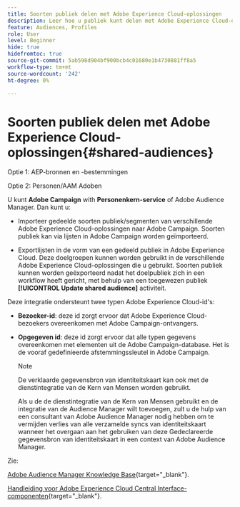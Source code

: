 ```yaml
---
title: Soorten publiek delen met Adobe Experience Cloud-oplossingen
description: Leer hoe u publiek kunt delen met Adobe Experience Cloud-oplossingen
feature: Audiences, Profiles
role: User
level: Beginner
hide: true
hidefromtoc: true
source-git-commit: 5ab598d904bf900bcb4c01680e1b4730881ff8a5
workflow-type: tm+mt
source-wordcount: '242'
ht-degree: 0%

---
```


# Soorten publiek delen met Adobe Experience Cloud-oplossingen{#shared-audiences}

Optie 1: AEP-bronnen en -bestemmingen

Optie 2: Personen/AAM Adoben

U kunt **Adobe Campaign** with **Personenkern-service** of Adobe Audience Manager. Dan kunt u:

* Importeer gedeelde soorten publiek/segmenten van verschillende Adobe Experience Cloud-oplossingen naar Adobe Campaign. Soorten publiek kan via lijsten in Adobe Campaign worden geïmporteerd.

* Exportlijsten in de vorm van een gedeeld publiek in Adobe Experience Cloud. Deze doelgroepen kunnen worden gebruikt in de verschillende Adobe Experience Cloud-oplossingen die u gebruikt. Soorten publiek kunnen worden geëxporteerd nadat het doelpubliek zich in een workflow heeft gericht, met behulp van een toegewezen publiek **[!UICONTROL Update shared audience]** activiteit.

Deze integratie ondersteunt twee typen Adobe Experience Cloud-id&#39;s:

* **Bezoeker-id**: deze id zorgt ervoor dat Adobe Experience Cloud-bezoekers overeenkomen met Adobe Campaign-ontvangers.
* **Opgegeven id**: deze id zorgt ervoor dat alle typen gegevens overeenkomen met elementen uit de Adobe Campaign-database. Het is de vooraf gedefinieerde afstemmingssleutel in Adobe Campaign.

  >[!NOTE]
  >
  > De verklaarde gegevensbron van identiteitskaart kan ook met de dienstintegratie van de Kern van Mensen worden gebruikt.
  >
  >Als u de de dienstintegratie van de Kern van Mensen gebruikt en de integratie van de Audience Manager wilt toevoegen, zult u de hulp van een consultant van Adobe Audience Manager nodig hebben om te vermijden verlies van alle verzamelde syncs van identiteitskaart wanneer het overgaan aan het gebruiken van deze Gedeclareerde gegevensbron van identiteitskaart in een context van Adobe Audience Manager.

Zie:

[Adobe Audience Manager Knowledge Base](https://experienceleague.adobe.com/docs/experience-cloud-kcs/kbarticles/KA-16471.html?lang=nl-NL){target="_blank"}.

[Handleiding voor Adobe Experience Cloud Central Interface-componenten](https://experienceleague.adobe.com/docs/core-services/interface/services/audiences/audience-library.html?lang=nl-NL){target="_blank"}.
